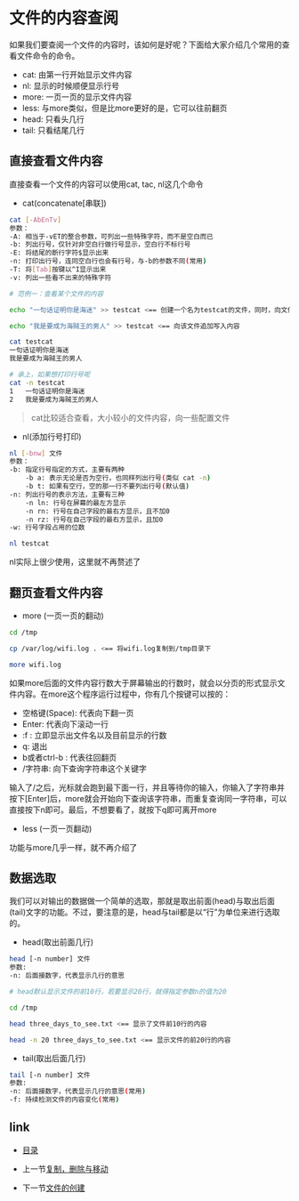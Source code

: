 # 文件的内容查阅

如果我们要查阅一个文件的内容时，该如何是好呢？下面给大家介绍几个常用的查看文件命令的命令。

* cat: 由第一行开始显示文件内容
* nl: 显示的时候顺便显示行号
* more: 一页一页的显示文件内容
* less: 与more类似，但是比more更好的是，它可以往前翻页
* head: 只看头几行
* tail: 只看结尾几行

## 直接查看文件内容

直接查看一个文件的内容可以使用cat, tac, nl这几个命令

* cat(concatenate[串联])

```bash
cat [-AbEnTv]
参数：
-A: 相当于-vET的整合参数，可列出一些特殊字符，而不是空白而已
-b: 列出行号，仅针对非空白行做行号显示，空白行不标行号
-E: 将结尾的断行字符$显示出来
-n: 打印出行号，连同空白行也会有行号，与-b的参数不同(常用)
-T: 将[Tab]按键以^I显示出来
-v: 列出一些看不出来的特殊字符
```

```bash
# 范例一：查看某个文件的内容

echo "一句话证明你是海迷" >> testcat <== 创建一个名为testcat的文件，同时，向文件写入内容

echo "我是要成为海贼王的男人" >> testcat <== 向该文件追加写入内容

cat testcat
一句话证明你是海迷
我是要成为海贼王的男人

# 承上，如果想打印行号呢
cat -n testcat
1	一句话证明你是海迷
2	我是要成为海贼王的男人
```

>cat比较适合查看，大小较小的文件内容，向一些配置文件

* nl(添加行号打印)

```bash
nl [-bnw] 文件
参数：
-b: 指定行号指定的方式，主要有两种
    -b a: 表示无论是否为空行，也同样列出行号(类似 cat -n)
    -b t: 如果有空行，空的那一行不要列出行号(默认值)
-n: 列出行号的表示方法，主要有三种
    -n ln: 行号在屏幕的最左方显示
    -n rn: 行号在自己字段的最右方显示，且不加0
    -n rz: 行号在自己字段的最右方显示，且加0
-w: 行号字段占用的位数
```

```bash
nl testcat
```

nl实际上很少使用，这里就不再赘述了

## 翻页查看文件内容

* more (一页一页的翻动)

```bash
cd /tmp

cp /var/log/wifi.log . <== 将wifi.log复制到/tmp目录下

more wifi.log
```

如果more后面的文件内容行数大于屏幕输出的行数时，就会以分页的形式显示文件内容。在more这个程序运行过程中，你有几个按键可以按的：

* 空格键(Space): 代表向下翻一页
* Enter: 代表向下滚动一行
* :f : 立即显示出文件名以及目前显示的行数
* q: 退出
* b或者ctrl-b : 代表往回翻页
* /字符串: 向下查询字符串这个关键字

输入了/之后，光标就会跑到最下面一行，并且等待你的输入，你输入了字符串并按下[Enter]后，more就会开始向下查询该字符串，而重复查询同一字符串，可以直接按下n即可。最后，不想要看了，就按下q即可离开more

* less (一页一页翻动)

功能与more几乎一样，就不再介绍了

## 数据选取

我们可以对输出的数据做一个简单的选取，那就是取出前面(head)与取出后面(tail)文字的功能。不过，要注意的是，head与tail都是以“行”为单位来进行选取的。

* head(取出前面几行)

```bash
head [-n number] 文件
参数:
-n: 后面接数字，代表显示几行的意思

# head默认显示文件的前10行，若要显示20行，就得指定参数n的值为20
```

```bash
cd /tmp

head three_days_to_see.txt <== 显示了文件前10行的内容

head -n 20 three_days_to_see.txt <== 显示文件的前20行的内容
```

* tail(取出后面几行)

```bash
tail [-n number] 文件
参数:
-n: 后面接数字，代表显示几行的意思(常用)
-f: 持续检测文件的内容变化(常用)
```

## link

* [目录](README.md)

* 上一节[复制，删除与移动](04.4.md)

* 下一节[文件的创建](04.6.md)
